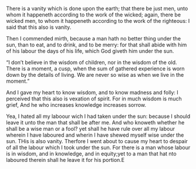 

There is a vanity which is done upon the earth; that there be just men, unto whom it happeneth according to the work of the wicked; again, there be wicked men, to whom it happeneth according to the work of the righteous: I said that this also is vanity.

Then I commended mirth, because a man hath no better thing under the sun, than to eat, and to drink, and to be merry: for that shall abide with him of his labour the days of his life, which God giveth him under the sun.

“I don’t believe in the wisdom of children, nor in the wisdom of the old. There is a moment, a cusp, when the sum of gathered experience is worn down by the details of living. We are never so wise as when we live in the moment.”

And I gave my heart to know wisdom, and to know madness and folly: I perceived that this also is vexation of spirit.
For in much wisdom is much grief, And he who increases knowledge increases sorrow.

Yea, I hated all my laboour wich I had taken under the sun: because I should leave it unto the man that shall be after me. And who knoweth whether he shall be a wise man or a fool? yet shall he have rule over all my labour wherein I have laboured and wherin I have shewed myself wise under the sun. THis is also vanity. Therfore I went about to cause my heart to despair of all the labour which I took under the sun. For there is a man whose labour is in wisdom, and in knowledge, and in equity;yet to a man that hat nto laboured therein shall he leave it for his portion.E